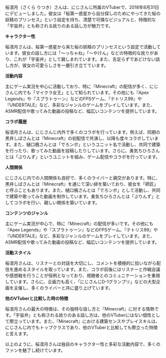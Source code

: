 桜凛月（さくら りつき）さんは、にじさんじ所属のVTuberで、2018年8月31日にデビューしました。彼女は「桜第一惑星から自分探しのためにやってきた桜の妖精のプリンセス」という設定を持ち、清楚で可憐なビジュアルと、特徴的な「宇宙弁」とも称される訛りのある話し方が魅力です。

**キャラクター性**

桜凛月さんは、桜第一惑星から来た桜の妖精のプリンセスという設定で活動しています。彼女の話し方には「～っちゃね」「～やけん」などの特徴的な訛りがあり、これが「宇宙弁」として親しまれています。また、舌足らずであどけない話し方が、彼女の可愛らしさを一層引き立てています。

**活動内容**

主にゲーム実況を中心に活動しており、特に『Minecraft』の配信が多く、にじさんじ内でも「マイクラ女王」として知られています。その他にも『Apex Legends』や『スプラトゥーン』などのFPSゲーム、『テトリス99』や『UNDERTALE』など、多彩なジャンルのゲームをプレイしています。また、ASMR配信や歌ってみた動画の投稿など、幅広いコンテンツを提供しています。

**コラボ履歴**

桜凛月さんは、にじさんじ内外で多くのコラボを行っています。例えば、同期の黒井しばさんとは『Minecraft』の初配信で共演し、以降も度々コラボしています。また、樋口楓さんとは「でろンボ」というユニット名で活動し、共同で建築を行ったり、歌ってみた動画を投稿したりしています。さらに、勇気ちひろさんとは「ぷりんず」というユニットを組み、ゲーム配信やコラボを行っています。

**人間関係**

にじさんじ内での人間関係も良好で、多くのライバーと親交があります。特に、黒井しばさんとは『Minecraft』を通じて深い絆を築いており、彼女を「師匠」と呼ぶこともあります。また、樋口楓さんとは「でろンボ」として活動し、共同で建築や歌ってみた動画を制作しています。勇気ちひろさんとは「ぷりんず」としてコラボを行い、親しい関係を築いています。

**コンテンツのジャンル**

主にゲーム実況が中心で、特に『Minecraft』の配信が多いです。その他にも『Apex Legends』や『スプラトゥーン』などのFPSゲーム、『テトリス99』や『UNDERTALE』など、多彩なジャンルのゲームをプレイしています。また、ASMR配信や歌ってみた動画の投稿など、幅広いコンテンツを提供しています。

**活動スタイル**

桜凛月さんは、リスナーとの対話を大切にし、コメントを積極的に拾いながら配信を進めるスタイルを取っています。また、コラボ前後にはリスナーと作戦会議や感想戦を行うことが恒例となっており、視聴者とのコミュニケーションを重視しています。さらに、企画力も高く、「にじさんじD-1グランプリ」などの大型企画を主催し、多くのライバーと共に盛り上げています。

**他のVTuberと比較した時の特徴**

桜凛月さんの最大の特徴は、その独特な話し方と『Minecraft』に対する情熱です。「宇宙弁」とも称される訛りのある話し方は、他のVTuberにはない個性として際立っています。また、『Minecraft』における建築センスやプレイスキルは、にじさんじ内でもトップクラスであり、他のVTuberと比較しても際立った特徴と言えます。

以上のように、桜凛月さんは独自のキャラクター性と多彩な活動内容で、多くのファンを魅了し続けています。 